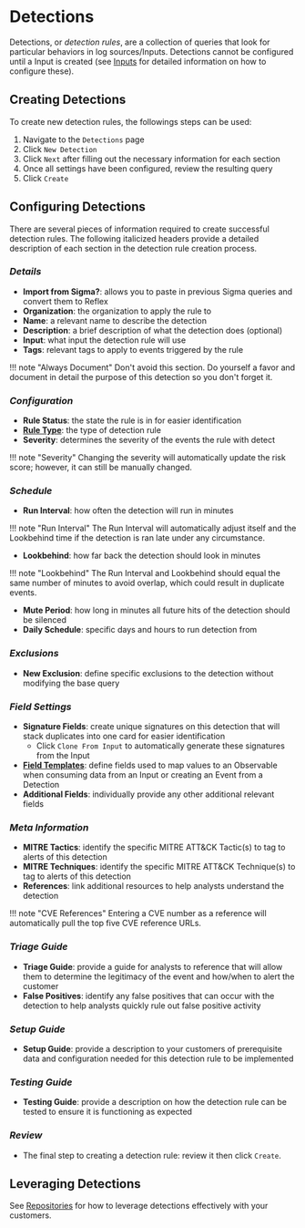 # Detections
Detections, or _detection rules_, are a collection of queries that look for particular behaviors in log sources/Inputs. Detections cannot be configured until a Input is created (see [Inputs](../inputs/index.md) for detailed information on how to configure these).

## Creating Detections
To create new detection rules, the followings steps can be used:
1. Navigate to the `Detections` page
2. Click `New Detection`
3. Click `Next` after filling out the necessary information for each section
4. Once all settings have been configured, review the resulting query
5. Click `Create`

## Configuring Detections
There are several pieces of information required to create successful detection rules. The following italicized headers provide a detailed description of each section in the detection rule creation process.

### _Details_
   * **Import from Sigma?**: allows you to paste in previous Sigma queries and convert them to Reflex
   * **Organization**: the organization to apply the rule to
   * **Name**: a relevant name to describe the detection
   * **Description**: a brief description of what the detection does (optional)
   * **Input**: what input the detection rule will use
   * **Tags**: relevant tags to apply to events triggered by the rule

!!! note "Always Document"
   Don't avoid this section. Do yourself a favor and document in detail the purpose of this detection so you don't forget it.

### _Configuration_
* **Rule Status**: the state the rule is in for easier identification
* **[Rule Type](rule-types.md)**: the type of detection rule
* **Severity**: determines the severity of the events the rule with detect

!!! note "Severity"
   Changing the severity will automatically update the risk score; however, it can still be manually changed.

### _Schedule_
* **Run Interval**: how often the detection will run in minutes

!!! note "Run Interval"
   The Run Interval will automatically adjust itself and the Lookbehind time if the detection is ran late under any circumstance.

* **Lookbehind**: how far back the detection should look in minutes

!!! note "Lookbehind"
   The Run Interval and Lookbehind should equal the same number of minutes to avoid overlap, which could result in duplicate events.

* **Mute Period**: how long in minutes all future hits of the detection should be silenced
* **Daily Schedule**: specific days and hours to run detection from

### _Exclusions_
* **New Exclusion**: define specific exclusions to the detection without modifying the base query

### _Field Settings_
* **Signature Fields**: create unique signatures on this detection that will stack duplicates into one card for easier identification
   * Click `Clone From Input` to automatically generate these signatures from the Input
* **[Field Templates](../field-templates/index.md)**: define fields used to map values to an Observable when consuming data from an Input or creating an Event from a Detection
* **Additional Fields**: individually provide any other additional relevant fields

### _Meta Information_
* **MITRE Tactics**: identify the specific MITRE ATT&CK Tactic(s) to tag to alerts of this detection
* **MITRE Techniques**: identify the specific MITRE ATT&CK Technique(s) to tag to alerts of this detection
* **References**: link additional resources to help analysts understand the detection

!!! note "CVE References"
   Entering a CVE number as a reference will automatically pull the top five CVE reference URLs.

### _Triage Guide_
* **Triage Guide**: provide a guide for analysts to reference that will allow them to determine the legitimacy of the event and how/when to alert the customer
* **False Positives**: identify any false positives that can occur with the detection to help analysts quickly rule out false positive activity

### _Setup Guide_
* **Setup Guide**: provide a description to your customers of prerequisite data and configuration needed for this detection rule to be implemented

### _Testing Guide_
* **Testing Guide**: provide a description on how the detection rule can be tested to ensure it is functioning as expected

### _Review_
* The final step to creating a detection rule: review it then click `Create`.

<!--## How to leverage Detections?-->
## Leveraging Detections
See [Repositories](repositories.md) for how to leverage detections effectively with your customers.




